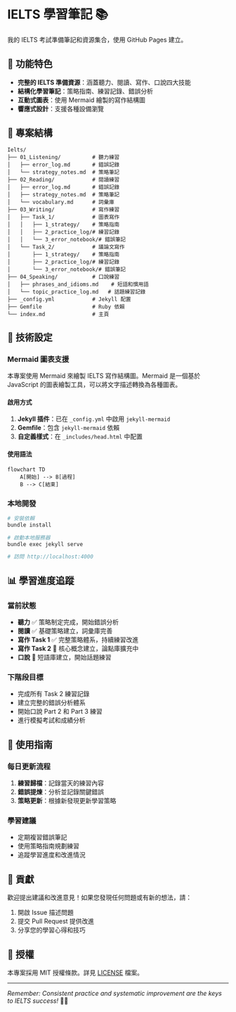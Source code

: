 # IELTS 學習筆記 📚

我的 IELTS 考試準備筆記和資源集合，使用 GitHub Pages 建立。

## 🚀 功能特色

- **完整的 IELTS 準備資源**：涵蓋聽力、閱讀、寫作、口說四大技能
- **結構化學習筆記**：策略指南、練習記錄、錯誤分析
- **互動式圖表**：使用 Mermaid 繪製的寫作結構圖
- **響應式設計**：支援各種設備瀏覽

## 📁 專案結構

```
Ielts/
├── 01_Listening/          # 聽力練習
│   ├── error_log.md       # 錯誤記錄
│   └── strategy_notes.md  # 策略筆記
├── 02_Reading/            # 閱讀練習
│   ├── error_log.md       # 錯誤記錄
│   ├── strategy_notes.md  # 策略筆記
│   └── vocabulary.md      # 詞彙庫
├── 03_Writing/            # 寫作練習
│   ├── Task_1/            # 圖表寫作
│   │   ├── 1_strategy/    # 策略指南
│   │   ├── 2_practice_log/# 練習記錄
│   │   └── 3_error_notebook/# 錯誤筆記
│   └── Task_2/            # 議論文寫作
│       ├── 1_strategy/    # 策略指南
│       ├── 2_practice_log/# 練習記錄
│       └── 3_error_notebook/# 錯誤筆記
├── 04_Speaking/           # 口說練習
│   ├── phrases_and_idioms.md    # 短語和慣用語
│   └── topic_practice_log.md   # 話題練習記錄
├── _config.yml            # Jekyll 配置
├── Gemfile                # Ruby 依賴
└── index.md               # 主頁
```

## 🔧 技術設定

### Mermaid 圖表支援

本專案使用 Mermaid 來繪製 IELTS 寫作結構圖。Mermaid 是一個基於 JavaScript 的圖表繪製工具，可以將文字描述轉換為各種圖表。

#### 啟用方式

1. **Jekyll 插件**：已在 `_config.yml` 中啟用 `jekyll-mermaid`
2. **Gemfile**：包含 `jekyll-mermaid` 依賴
3. **自定義樣式**：在 `_includes/head.html` 中配置

#### 使用語法

```mermaid
flowchart TD
    A[開始] --> B[過程]
    B --> C[結束]
```

### 本地開發

```bash
# 安裝依賴
bundle install

# 啟動本地服務器
bundle exec jekyll serve

# 訪問 http://localhost:4000
```

## 📊 學習進度追蹤

### 當前狀態
- **聽力** ✅ 策略制定完成，開始錯誤分析
- **閱讀** ✅ 基礎策略建立，詞彙庫完善
- **寫作 Task 1** ✅ 完整策略體系，持續練習改進
- **寫作 Task 2** 🔄 核心概念建立，論點庫擴充中
- **口說** 🔄 短語庫建立，開始話題練習

### 下階段目標
- 完成所有 Task 2 練習記錄
- 建立完整的錯誤分析體系
- 開始口說 Part 2 和 Part 3 練習
- 進行模擬考試和成績分析

## 🎯 使用指南

### 每日更新流程

1. **練習歸檔**：記錄當天的練習內容
2. **錯誤提煉**：分析並記錄關鍵錯誤
3. **策略更新**：根據新發現更新學習策略

### 學習建議

- 定期複習錯誤筆記
- 使用策略指南規劃練習
- 追蹤學習進度和改進情況

## 🤝 貢獻

歡迎提出建議和改進意見！如果您發現任何問題或有新的想法，請：

1. 開啟 Issue 描述問題
2. 提交 Pull Request 提供改進
3. 分享您的學習心得和技巧

## 📝 授權

本專案採用 MIT 授權條款。詳見 [LICENSE](LICENSE) 檔案。

---

*Remember: Consistent practice and systematic improvement are the keys to IELTS success!* 🎯✨
